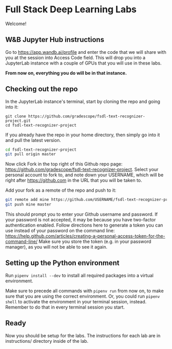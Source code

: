 # Full Stack Deep Learning Labs

Welcome!

## W&B Jupyter Hub instructions

Go to https://app.wandb.ai/profile and enter the code that we will share with you at the session into Access Code field.
This will drop you into a JupyterLab instance with a couple of GPUs that you will use in these labs.

**From now on, everything you do will be in that instance.**

## Checking out the repo

In the JupyterLab instance's terminal, start by cloning the repo and going into it:

```
git clone https://github.com/gradescope/fsdl-text-recognizer-project.git
cd fsdl-text-recognizer-project
```

If you already have the repo in your home directory, then simply go into it and pull the latest version.

```sh
cd fsdl-text-recognizer-project
git pull origin master
```

Now click Fork in the top right of this Github repo page: https://github.com/gradescope/fsdl-text-recognizer-project.
Select your personal account to fork to, and note down your USERNAME, which will be right after https://github.com in the URL that you will be taken to.

Add your fork as a remote of the repo and push to it:

```sh
git remote add mine https://github.com/USERNAME/fsdl-text-recognizer-project.git
git push mine master
```

This should prompt you to enter your Github username and password.
If your password is not accepted, it may be because you have two-factor authentication enabled.
Follow directions here to generate a token you can use instead of your password on the command line: https://help.github.com/articles/creating-a-personal-access-token-for-the-command-line/
Make sure you store the token (e.g. in your password manager), as you will not be able to see it again.

## Setting up the Python environment

Run `pipenv install --dev` to install all required packages into a virtual environment.

Make sure to precede all commands with `pipenv run` from now on, to make sure that you are using the correct environment.
Or, you could run `pipenv shell` to activate the environment in your terminal session, instead.
Remember to do that in every terminal session you start.

## Ready

Now you should be setup for the labs. The instructions for each lab are in instructions/ directory inside of the lab.
